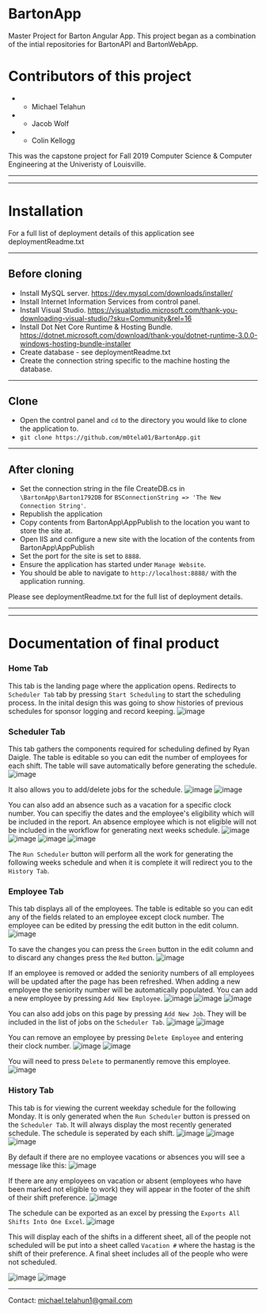 # BartonApp
Master Project for Barton Angular App. This project began as a combination of the intial repositories for BartonAPI and BartonWebApp.


# Contributors of this project
- - Michael Telahun
- - Jacob Wolf
- - Colin Kellogg


This was the capstone project for Fall 2019 Computer Science & Computer Engineering at the Univeristy of Louisville.
_____________________________________________________________________________
_____________________________________________________________________________

# Installation
For a full list of deployment details of this application see deploymentReadme.txt

_____________________________________________________________________________
## Before cloning
- Install MySQL server. https://dev.mysql.com/downloads/installer/
- Install Internet Information Services from control panel.
- Install Visual Studio. https://visualstudio.microsoft.com/thank-you-downloading-visual-studio/?sku=Community&rel=16
- Install Dot Net Core Runtime & Hosting Bundle. https://dotnet.microsoft.com/download/thank-you/dotnet-runtime-3.0.0-windows-hosting-bundle-installer
- Create database - see deploymentReadme.txt
- Create the connection string specific to the machine hosting the database.
_____________________________________________________________________________
## Clone
- Open the control panel and `cd` to the directory you would like to clone the application to.
- ```git clone https://github.com/m0tela01/BartonApp.git```
_____________________________________________________________________________
## After cloning
- Set the connection string in the file CreateDB.cs in `\BartonApp\Barton1792DB` for `BSConnectionString => 'The New Connection String'`.
- Republish the application
- Copy contents from BartonApp\AppPublish to the location you want to store the site at.
- Open IIS and configure a new site with the location of the contents from BartonApp\AppPublish
- Set the port for the site is set to `8888`.
- Ensure the application has started under `Manage Website`.
- You should be able to navigate to `http://localhost:8888/` with the application running.


Please see deploymentReadme.txt for the full list of deployment details.
_____________________________________________________________________________
_____________________________________________________________________________

# Documentation of final product
### Home Tab
This tab is the landing page where the application opens. Redirects to `Scheduler Tab` tab by pressing `Start Scheduling` to start the scheduling process. In the inital design this was going to show histories of previous schedules for sponsor logging and record keeping.
![image](https://user-images.githubusercontent.com/43968309/70368826-c6973b80-187d-11ea-8ef1-e56d357d5650.png)

### Scheduler Tab
This tab gathers the components required for scheduling defined by Ryan Daigle. The table is editable so you can edit the number of employees for each shift. The table will save automatically before generating the schedule.
![image](https://user-images.githubusercontent.com/43968309/70368874-65239c80-187e-11ea-9b21-d4adb99f53df.png)

It also allows you to add/delete jobs for the schedule.
![image](https://user-images.githubusercontent.com/43968309/70368923-1e827200-187f-11ea-8929-10a869dfc1bd.png)
![image](https://user-images.githubusercontent.com/43968309/70368931-32c66f00-187f-11ea-8991-a3ca2dba1d14.png)

You can also add an absence such as a vacation for a specific clock number. You can specifiy the dates and the employee's eligibility  which will be included in the report. An absence employee which is not eligible will not be included in the workflow for generating next weeks schedule.
![image](https://user-images.githubusercontent.com/43968309/70368938-83d66300-187f-11ea-9f45-56436bf444e3.png)
![image](https://user-images.githubusercontent.com/43968309/70368944-a5cfe580-187f-11ea-98b3-da595269511a.png)
![image](https://user-images.githubusercontent.com/43968309/70368947-bc763c80-187f-11ea-88b1-39803cb20fe4.png)
![image](https://user-images.githubusercontent.com/43968309/70368967-05c68c00-1880-11ea-8885-a6ad6fc376df.png)

The `Run Scheduler` button will perform all the work for generating the following weeks schedule and when it is complete it will redirect you to the `History Tab`.
### Employee Tab
This tab displays all of the employees. The table is editable so you can edit any of the fields related to an employee except clock number. The employee can be edited by pressing the edit button in the edit column.
![image](https://user-images.githubusercontent.com/43968309/70369057-7ae69100-1881-11ea-97ba-a5b8ebd7297c.png)

To save the changes you can press the `Green` button in the edit column and to discard any changes press the `Red` button. ![image](https://user-images.githubusercontent.com/43968309/70369071-bb460f00-1881-11ea-9f94-a7e391337bea.png)

If an employee is removed or added the seniority numbers of all employees will be updated after the page has been refreshed. When adding a new employee the seniority number will be automatically populated.
You can add a new employee by pressing `Add New Employee`.
![image](https://user-images.githubusercontent.com/43968309/70369093-11b34d80-1882-11ea-9154-799d173653cf.png)
![image](https://user-images.githubusercontent.com/43968309/70369106-46bfa000-1882-11ea-87d7-d6f7c9bdaa81.png)
![image](https://user-images.githubusercontent.com/43968309/70369115-62c34180-1882-11ea-8ead-d3eb9e173796.png)

You can also add jobs on this page by pressing `Add New Job`. They will be included in the list of jobs on the `Scheduler Tab`.
![image](https://user-images.githubusercontent.com/43968309/70369126-78386b80-1882-11ea-8729-382abbf0f5f9.png)
![image](https://user-images.githubusercontent.com/43968309/70369134-97cf9400-1882-11ea-8b06-b3a64ecd48a1.png)

You can remove an employee by pressing `Delete Employee` and entering their clock number.
![image](https://user-images.githubusercontent.com/43968309/70369151-c77e9c00-1882-11ea-8c75-71a6c4f05ff2.png)
![image](https://user-images.githubusercontent.com/43968309/70369198-90f55100-1883-11ea-9fba-fa91a2e5f2e2.png)

You will need to press `Delete` to permanently remove this employee.
![image](https://user-images.githubusercontent.com/43968309/70369167-f3018680-1882-11ea-9acf-97704c274eb9.png)

### History Tab
This tab is for viewing the current weekday schedule for the following Monday. It is only generated when the `Run Scheduler` button is pressed on the `Scheduler Tab`. It will always display the most recently generated schedule. The schedule is seperated by each shift.
![image](https://user-images.githubusercontent.com/43968309/70369259-550ebb80-1884-11ea-8e4e-5855269d1499.png)
![image](https://user-images.githubusercontent.com/43968309/70369271-7b345b80-1884-11ea-8b0c-2e4aeb529fbf.png)
![image](https://user-images.githubusercontent.com/43968309/70369278-8ab3a480-1884-11ea-94ff-3ef645d9789c.png)

By default if there are no employee vacations or absences you will see a message like this: ![image](https://user-images.githubusercontent.com/43968309/70369228-ef223400-1883-11ea-8eff-84f01b0ef701.png)

If there are any employees on vacation or absent (employees who have been marked not eligible to work) they will appear in the footer of the shift of their shift preference.
![image](https://user-images.githubusercontent.com/43968309/70369292-d5cdb780-1884-11ea-8d7c-23fcf4cb70c1.png)

The schedule can be exported as an excel by pressing the `Exports All Shifts Into One Excel`. 
![image](https://user-images.githubusercontent.com/43968309/70369319-79b76300-1885-11ea-939e-4da0f760c820.png)

This will display each of the shifts in a different sheet, all of the people not scheduled will be put into a sheet called `Vacation #` where the hastag is the shift of their preference. A final sheet includes all of the people who were not scheduled.

![image](https://user-images.githubusercontent.com/43968309/70369349-e0d51780-1885-11ea-8225-a47bbadc3a47.png)
![image](https://user-images.githubusercontent.com/43968309/70369361-03ffc700-1886-11ea-82f7-a5e1fa34f13f.png)

_____________________________________________________________________________
Contact: michael.telahun1@gmail.com

